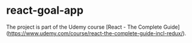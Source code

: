 # react-goal-app

The project is part of the Udemy course [React - The Complete Guide] (https://www.udemy.com/course/react-the-complete-guide-incl-redux/).

